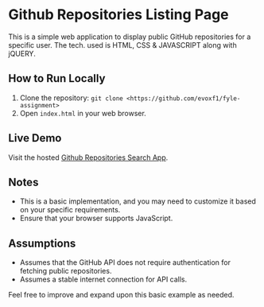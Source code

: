 # Github Repositories Listing Page

This is a simple web application to display public GitHub repositories for a specific user. The tech. used is HTML, CSS & JAVASCRIPT along with jQUERY.

## How to Run Locally

1. Clone the repository: `git clone <https://github.com/evoxf1/fyle-assignment>`
2. Open `index.html` in your web browser.

## Live Demo

Visit the hosted [Github Repositories Search App](<[add-live-demo-url](https://githubrepo-search.vercel.app/)>).

## Notes

- This is a basic implementation, and you may need to customize it based on your specific requirements.
- Ensure that your browser supports JavaScript.

## Assumptions

- Assumes that the GitHub API does not require authentication for fetching public repositories.
- Assumes a stable internet connection for API calls.

Feel free to improve and expand upon this basic example as needed.
